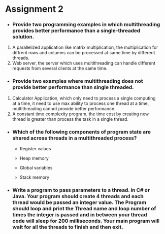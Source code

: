 # Assignment 2
* ### Provide two programming examples in which multithreading provides better performance than a single-threaded solution.
1. A parallelized application like matrix multiplication, the multiplication for diffrent rows and columns can be processed at same time by different threads.
2. Web server, the server which uses multithreading can handle different requests from several clients at the same time.
* ### Provide two examples where multithreading does not provide better performance than single threaded. 
1. Calculator Application, which only need to process a single computing at a time, it need to use max ability to process one thread at a time, multithreading cannot provide better performance.
2. A constant time complexity program, the time cost by creating new thread is greater than process the task in a single thread.


* ### Which of the following components of program state are shared across threads in a multithreaded process?

  * Register values

  * Heap memory

  * Global variables

  * Stack memory

* ### Write a program to pass parameters to a thread. in C# or Java. Your program should create 4 threads and each thread would be passed an integer value. The Program should loop and print the Thread name and loop number of times the integer is passed and in between your thread code  will sleep for 200 milliseconds. Your main program will wait for all the threads to finish and then exit. 